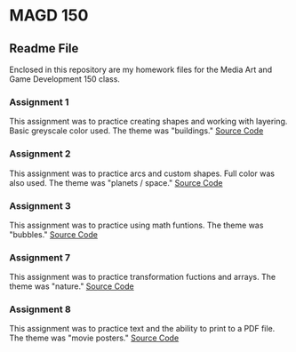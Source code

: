 # MAGD 150
## Readme File

Enclosed in this repository are my homework files for the Media Art and Game Development 150 class.


### Assignment 1

This assignment was to practice creating shapes and working with layering. Basic greyscale color used. The theme was "buildings."
[Source Code](https://github.com/LucRagainis/MAGD150_Assignments/blob/gh-pages/s19magd150lab01_ragainis/s19magd150lab01_ragainis.pde)


### Assignment 2

This assignment was to practice arcs and custom shapes. Full color was also used. The theme was "planets / space."
[Source Code](https://github.com/LucRagainis/MAGD150_Assignments/blob/gh-pages/s19magd150lab02_ragainis/s19magd150lab02_ragainis.pde)


### Assignment 3

This assignment was to practice using math funtions. The theme was "bubbles."
[Source Code](https://github.com/LucRagainis/MAGD150_Assignments/blob/gh-pages/s19magd150lab03_ragainis/s19magd150lab03_ragainis.pde)


### Assignment 7

This assignment was to practice transformation fuctions and arrays. The theme was "nature."
[Source Code](https://github.com/LucRagainis/MAGD150_Assignments/blob/gh-pages/s19magd150lab07_ragainis/s19magd150lab07_ragainis.pde)


### Assignment 8

This assignment was to practice text and the ability to print to a PDF file. The theme was "movie posters."
[Source Code](https://github.com/LucRagainis/MAGD150_Assignments/blob/gh-pages/s19magd150lab08_ragainis/s19magd150lab08_ragainis.pde)
